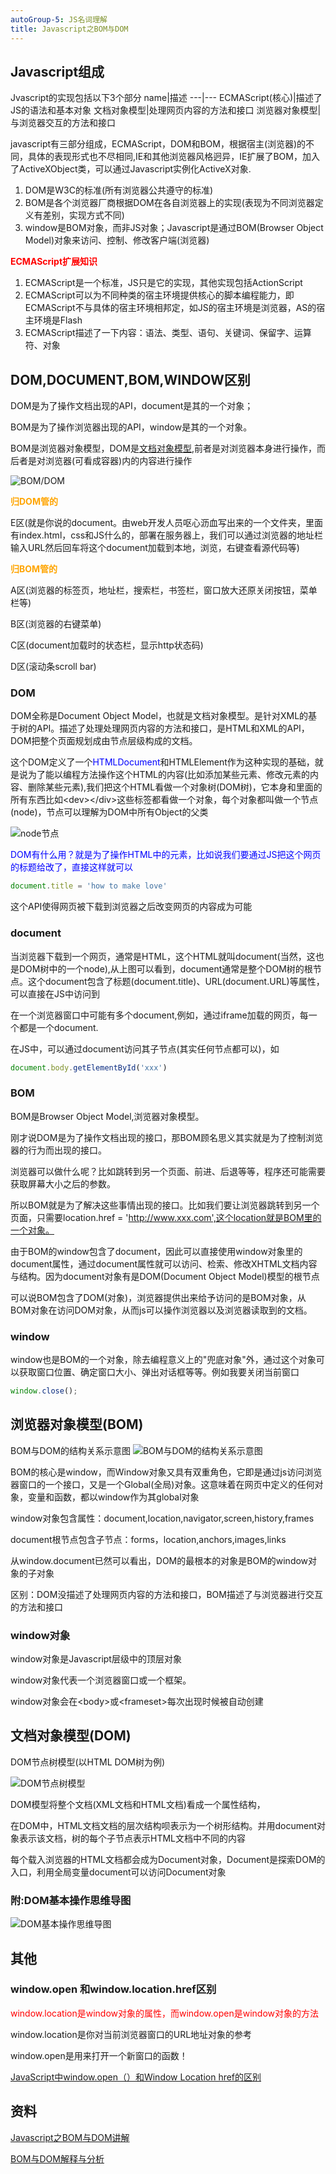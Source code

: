 ```yaml
---
autoGroup-5: JS名词理解
title: Javascript之BOM与DOM
---
```

## Javascript组成
Jvascript的实现包括以下3个部分
name|描述
---|---
ECMAScript(核心)|描述了JS的语法和基本对象
文档对象模型|处理网页内容的方法和接口
浏览器对象模型|与浏览器交互的方法和接口

javascript有三部分组成，ECMAScript，DOM和BOM，根据宿主(浏览器)的不同，具体的表现形式也不尽相同,IE和其他浏览器风格迥异，IE扩展了BOM，加入了ActiveXObject类，可以通过Javascript实例化ActiveX对象.

1. DOM是W3C的标准(所有浏览器公共遵守的标准)
2. BOM是各个浏览器厂商根据DOM在各自浏览器上的实现(表现为不同浏览器定义有差别，实现方式不同)
3. window是BOM对象，而非JS对象；Javascript是通过BOM(Browser Object Model)对象来访问、控制、修改客户端(浏览器)

**<span style="color: red">ECMAScript扩展知识</span>**
1. ECMAScript是一个标准，JS只是它的实现，其他实现包括ActionScript
2. ECMAScript可以为不同种类的宿主环境提供核心的脚本编程能力，即ECMAScript不与具体的宿主环境相邦定，如JS的宿主环境是浏览器，AS的宿主环境是Flash
3. ECMAScript描述了一下内容：语法、类型、语句、关键词、保留字、运算符、对象

## DOM,DOCUMENT,BOM,WINDOW区别
DOM是为了操作文档出现的API，document是其的一个对象；

BOM是为了操作浏览器出现的API，window是其的一个对象。

BOM是浏览器对象模型，DOM是[文档对象模型](https://www.baidu.com/s?wd=%E6%96%87%E6%A1%A3%E5%AF%B9%E8%B1%A1%E6%A8%A1%E5%9E%8B&tn=44039180_cpr&fenlei=mv6quAkxTZn0IZRqIHcvrjTdrH00T1Y4mvn3mWKWmWT4nW99myRv0ZwV5Hcvrjm3rH6sPfKWUMw85HfYnjn4nH6sgvPsT6KdThsqpZwYTjCEQLGCpyw9Uz4Bmy-bIi4WUvYETgN-TLwGUv3EnHTvPH6Ln1DzPH0snWR1P1fvn0),前者是对浏览器本身进行操作，而后者是对浏览器(可看成容器)内的内容进行操作

![BOM/DOM](./images/20160826135326655.png)

**<span style="color:orange">归DOM管的</span>**

E区(就是你说的document。由web开发人员呕心沥血写出来的一个文件夹，里面有index.html，css和JS什么的，部署在服务器上，我们可以通过浏览器的地址栏输入URL然后回车将这个document加载到本地，浏览，右键查看源代码等)

**<span style="color:orange">归BOM管的</span>**

A区(浏览器的标签页，地址栏，搜索栏，书签栏，窗口放大还原关闭按钮，菜单栏等)

B区(浏览器的右键菜单)

C区(document加载时的状态栏，显示http状态码)

D区(滚动条scroll bar)

### DOM
DOM全称是Document Object Model，也就是文档对象模型。是针对XML的基于树的API。描述了处理处理网页内容的方法和接口，是HTML和XML的API，DOM把整个页面规划成由节点层级构成的文档。

这个DOM定义了一个<span style="color: blue">HTMLDocument</span>和<span stle="color: blue">HTMLElement</span>作为这种实现的基础，就是说为了能以编程方法操作这个HTML的内容(比如添加某些元素、修改元素的内容、删除某些元素),我们把这个HTML看做一个对象树(DOM树)，它本身和里面的所有东西比如&lt;dev&gt;&lt;/div&gt;这些标签都看做一个对象，每个对象都叫做一个节点(node)，节点可以理解为DOM中所有Object的父类

![node节点](./images/20160826135305647.png)

<span style="color: blue">DOM有什么用？就是为了操作HTML中的元素，比如说我们要通过JS把这个网页的标题给改了，直接这样就可以</span>

```js
document.title = 'how to make love'
```
这个API使得网页被下载到浏览器之后改变网页的内容成为可能

### document
当浏览器下载到一个网页，通常是HTML，这个HTML就叫document(当然，这也是DOM树中的一个node),从上图可以看到，document通常是整个DOM树的根节点。这个document包含了标题(document.title)、URL(document.URL)等属性，可以直接在JS中访问到

在一个浏览器窗口中可能有多个document,例如，通过iframe加载的网页，每一个都是一个document.

在JS中，可以通过document访问其子节点(其实任何节点都可以)，如
```js
document.body.getElementById('xxx')
```

### BOM
BOM是Browser Object Model,浏览器对象模型。

刚才说DOM是为了操作文档出现的接口，那BOM顾名思义其实就是为了控制浏览器的行为而出现的接口。

浏览器可以做什么呢？比如跳转到另一个页面、前进、后退等等，程序还可能需要获取屏幕大小之后的参数。

所以BOM就是为了解决这些事情出现的接口。比如我们要让浏览器跳转到另一个页面，只需要location.href = 'http://www.xxx.com',这个location就是BOM里的一个对象。

由于BOM的window包含了document，因此可以直接使用window对象里的document属性，通过document属性就可以访问、检索、修改XHTML文档内容与结构。因为document对象有是DOM(Document Object Model)模型的根节点

可以说BOM包含了DOM(对象)，浏览器提供出来给予访问的是BOM对象，从BOM对象在访问DOM对象，从而js可以操作浏览器以及浏览器读取到的文档。

### window
window也是BOM的一个对象，除去编程意义上的"兜底对象"外，通过这个对象可以获取窗口位置、确定窗口大小、弹出对话框等等。例如我要关闭当前窗口
```js
window.close();
```

## 浏览器对象模型(BOM)
BOM与DOM的结构关系示意图
![BOM与DOM的结构关系示意图](./images/20160826135345273.png)

BOM的核心是window，而Window对象又具有双重角色，它即是通过js访问浏览器窗口的一个接口，又是一个Global(全局)对象。这意味着在网页中定义的任何对象，变量和函数，都以window作为其global对象

window对象包含属性：document,location,navigator,screen,history,frames

document根节点包含子节点：forms，location,anchors,images,links

从window.document已然可以看出，DOM的最根本的对象是BOM的window对象的子对象

区别：DOM没描述了处理网页内容的方法和接口，BOM描述了与浏览器进行交互的方法和接口

### window对象
window对象是Javascript层级中的顶层对象

window对象代表一个浏览器窗口或一个框架。

window对象会在&lt;body&gt;或&lt;frameset&gt;每次出现时候被自动创建


## 文档对象模型(DOM)
DOM节点树模型(以HTML DOM树为例)

![DOM节点树模型](./images/20160826135409617.png)

DOM模型将整个文档(XML文档和HTML文档)看成一个属性结构，

在DOM中，HTML文档文档的层次结构呗表示为一个树形结构。并用document对象表示该文档，树的每个子节点表示HTML文档中不同的内容

每个载入浏览器的HTML文档都会成为Document对象，Document是探索DOM的入口，利用全局变量document可以访问Document对象


### 附:DOM基本操作思维导图
![DOM基本操作思维导图](./images/20160826135824498.png)

## 其他 
### window.open 和window.location.href区别
<span style="color: red">window.location是window对象的属性，而window.open是window对象的方法</span>

window.location是你对当前浏览器窗口的URL地址对象的参考

window.open是用来打开一个新窗口的函数！

[JavaScript中window.open（）和Window Location href的区别](https://blog.csdn.net/qq_41694906/article/details/88224861)

## 资料
[Javascript之BOM与DOM讲解](https://blog.csdn.net/qq877507054/article/details/51395830)

[BOM与DOM解释与分析](https://blog.csdn.net/qq_41908550/article/details/83060780)